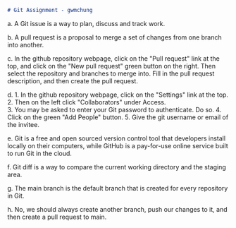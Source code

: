 ```markdown
# Git Assignment - gwmchung
```

a. A Git issue is a way to plan, discuss and track work.

b. A pull request is a proposal to merge a set of changes from one branch into another.

c. In the github repository webpage, click on the "Pull request" link at the top, and click on the "New pull request" green button on the right. Then select the repository and branches to merge into.  Fill in the pull request description, and then create the pull request.

d. 1. In the github repository webpage, click on the "Settings" link at the top. 
   2. Then on the left click "Collaborators" under Access.  
   3. You may be asked to enter your Git password to authenticate.  Do so.
   4. Click on the green "Add People" button.
   5. Give the git username or email of the invitee. 

e. Git is a free and open sourced version control tool that developers install locally on their computers, while GitHub is a pay-for-use online service built to run Git in the cloud.

f. Git diff is a way to compare the current working directory and the staging area.

g. The main branch is the default branch that is created for every repository in Git.

h. No, we should always create another branch, push our changes to it, and then create a pull request to main.
